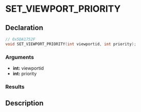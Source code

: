 # SET_VIEWPORT_PRIORITY

## Declaration
```cpp
// 0x5DA1752F
void SET_VIEWPORT_PRIORITY(int viewportid, int priority);
```

### Arguments
- **int:** viewportid
- **int:** priority

### Results

## Description
